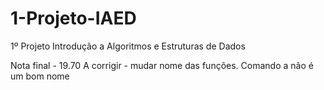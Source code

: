 # 1-Projeto-IAED
1º Projeto Introdução a Algoritmos e Estruturas de Dados

Nota final - 19.70
A corrigir - mudar nome das funções. Comando a não é um bom nome

